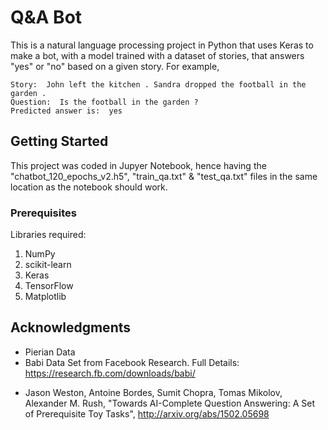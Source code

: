 # Q&A Bot

This is a natural language processing project in Python that uses Keras to make a bot, with a model trained with a dataset of stories, that answers "yes" or "no" based on a given story. For example, 
```
Story:  John left the kitchen . Sandra dropped the football in the garden .
Question:  Is the football in the garden ?
Predicted answer is:  yes
```
## Getting Started
This project was coded in Jupyer Notebook, hence having the "chatbot_120_epochs_v2.h5", "train_qa.txt" & "test_qa.txt" files in the same location as the notebook should work.

### Prerequisites
Libraries required:
1. NumPy
2. scikit-learn
3. Keras
4. TensorFlow
5. Matplotlib


## Acknowledgments
* Pierian Data
* Babi Data Set from Facebook Research.
Full Details: https://research.fb.com/downloads/babi/

- Jason Weston, Antoine Bordes, Sumit Chopra, Tomas Mikolov, Alexander M. Rush,
  "Towards AI-Complete Question Answering: A Set of Prerequisite Toy Tasks",
  http://arxiv.org/abs/1502.05698
